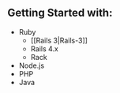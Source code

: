 ## Getting Started with:

* Ruby
  * [[Rails 3|Rails-3]]
  * Rails 4.x
  * Rack
* Node.js
* PHP
* Java